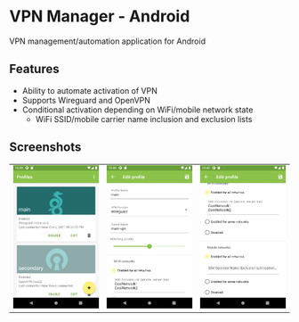 # VPN Manager - Android

VPN management/automation application for Android

## Features

- Ability to automate activation of VPN
- Supports Wireguard and OpenVPN
- Conditional activation depending on WiFi/mobile network state
  - WiFi SSID/mobile carrier name inclusion and exclusion lists

## Screenshots

<table>
<tr>
<td><img src="doc/screen1.png"></td>
<td><img src="doc/screen2.png"></td>
<td><img src="doc/screen3.png"></td>
</tr>
</table>